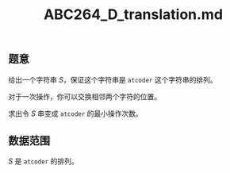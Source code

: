 ﻿---
title: "ABC264_D_translation.md"
tags: []
author: ""
created: ""
---

## 题意

给出一个字符串 $S$，保证这个字符串是 `atcoder` 这个字符串的排列。

对于一次操作，你可以交换相邻两个字符的位置。

求出令 $S$ 串变成 `atcoder` 的最小操作次数。

## 数据范围

$S$ 是 `atcoder` 的排列。


